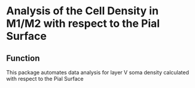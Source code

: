 Analysis of the Cell Density in M1/M2 with respect to the Pial Surface
=============================================

Function
--------
This package automates data analysis for layer V soma density calculated with respect to the Pial Surface

